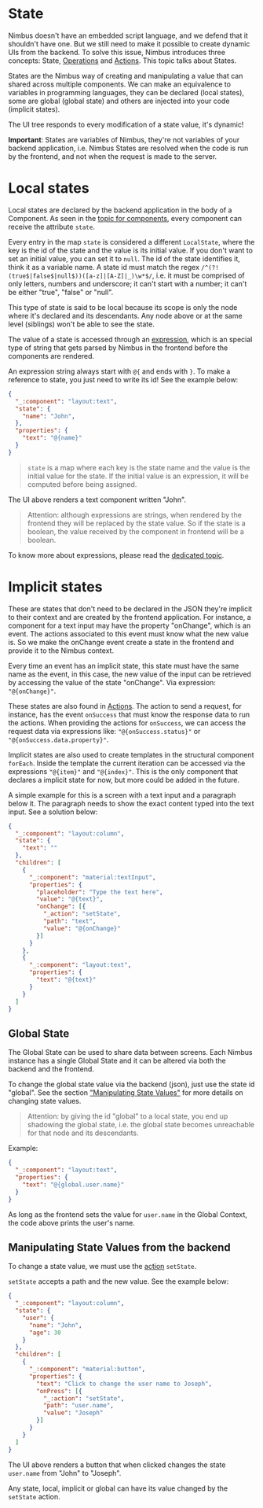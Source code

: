 # State
Nimbus doesn't have an embedded script language, and we defend that it shouldn't have one. But we still need to make it
possible to create dynamic UIs from the backend. To solve this issue, Nimbus introduces three concepts: State,
[Operations](/operation.md) and [Actions](/action.md). This topic talks about States.

States are the Nimbus way of creating and manipulating a value that can shared across multiple components. We can make an
equivalence to variables in programming languages, they can be declared (local states), some are global (global
state) and others are injected into your code (implicit states).

The UI tree responds to every modification of a state value, it's dynamic!

**Important**: States are variables of Nimbus, they're not variables of your backend application, i.e. Nimbus States are resolved
when the code is run by the frontend, and not when the request is made to the server.

# Local states
Local states are declared by the backend application in the body of a Component. As seen in the [topic for components](/component.md), every
component can receive the attribute `state`.

Every entry in the map `state` is considered a different `LocalState`, where the key is the id of the state and the value is its initial value.
If you don't want to set an initial value, you can set it to `null`. The id of the state identifies it, think it as a variable name. A state id
must match the regex `/^(?!(true$|false$|null$))([a-z]|[A-Z]|_)\w*$/`, i.e. it must be comprised of only letters, numbers and underscore; it can't 
start with a number; it can't be either "true", "false" or "null".

This type of state is said to be local because its scope is only the node where it's declared and its descendants. Any node above or at the same
level (siblings) won't be able to see the state.

The value of a state is accessed through an [expression](/expression.md), which is an special type of string that gets parsed by Nimbus in the
frontend before the components are rendered.

An expression string always start with `@{` and ends with `}`. To make a reference to state, you just need to write its id! See the example below:

```json
{
  "_:component": "layout:text",
  "state": {
    "name": "John",
  },
  "properties": {
    "text": "@{name}"
  }
}
```

> `state` is a map where each key is the state name and the value is the initial value for the state. If the initial value is an expression, it will
be computed before being assigned.

The UI above renders a text component written "John".

> Attention: although expressions are strings, when rendered by the frontend they will be replaced by the state value. So if the state is a boolean,
the value received by the component in frontend will be a boolean.

To know more about expressions, please read the [dedicated topic](/expression.md).

# Implicit states
These are states that don't need to be declared in the JSON they're implicit to their context and are created by the frontend application. For
instance, a component for a text input may have the property "onChange", which is an event. The actions associated to this event must know what the
new value is. So we make the onChange event create a state in the frontend and provide it to the Nimbus context.

Every time an event has an implicit state, this state must have the same name as the event, in this case, the new value of the input can be retrieved
by accessing the value of the state "onChange". Via expression: `"@{onChange}"`.

These states are also found in [Actions](/action.md). The action to send a request, for instance, has the event `onSuccess` that must know the
response data to run the actions. When providing the actions for `onSuccess`, we can access the request data via expressions like:
`"@{onSuccess.status}"` or `"@{onSuccess.data.property}"`.

Implicit states are also used to create templates in the structural component `forEach`. Inside the template the current iteration can be accessed
via the expressions `"@{item}"` and `"@{index}"`. This is the only component that declares a implicit state for now, but more could be added in the
future.

A simple example for this is a screen with a text input and a paragraph below it. The paragraph needs to show the exact content typed into the text
input. See a solution below:
```json
{
  "_:component": "layout:column",
  "state": {
    "text": ""
  },
  "children": [
    {
      "_:component": "material:textInput",
      "properties": {
        "placeholder": "Type the text here",
        "value": "@{text}",
        "onChange": [{
          "_action": "setState",
          "path": "text",
          "value": "@{onChange}"
        }]
      }
    },
    {
      "_:component": "layout:text",
      "properties": {
        "text": "@{text}"
      }
    }
  ]
}
```

## Global State
The Global State can be used to share data between screens. Each Nimbus instance has a single Global State and it can be altered via both the backend
and the frontend.

To change the global state value via the backend (json), just use the state id "global". See the section
["Manipulating State Values"](#Manipulating-State-Values) for more details on changing state values.

> Attention: by giving the id "global" to a local state, you end up shadowing the global state, i.e. the global state becomes unreachable for that
node and its descendants.

Example:
```json
{
  "_:component": "layout:text",
  "properties": {
    "text": "@{global.user.name}"
  }
}
```

As long as the frontend sets the value for `user.name` in the Global Context, the code above prints the user's name.

## Manipulating State Values from the backend
To change a state value, we must use the [action](/action.md) `setState`.

`setState` accepts a path and the new value. See the example below:

```json
{
  "_:component": "layout:column",
  "state": {
    "user": {
      "name": "John",
      "age": 30
    }
  },
  "children": [
    {
      "_:component": "material:button",
      "properties": {
        "text": "Click to change the user name to Joseph",
        "onPress": [{
          "_:action": "setState",
          "path": "user.name",
          "value": "Joseph"
        }]
      }
    }
  ] 
}
```

The UI above renders a button that when clicked changes the state `user.name` from "John" to "Joseph".

Any state, local, implicit or global can have its value changed by the `setState` action.
